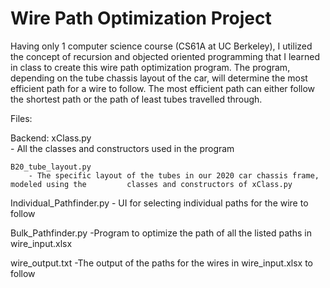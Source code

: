 # Wire Path Optimization Project
 
Having only 1 computer science course (CS61A at UC Berkeley), I utilized the concept of recursion and objected oriented programming that I learned in class to create this wire path optimization program. The program, depending on the tube chassis layout of the car, will determine the most efficient path for a wire to follow. The most efficient path can either follow the shortest path or the path of least tubes travelled through. 

Files:

Backend:
	xClass.py 			
		- All the classes and constructors used in the program
	
	B20_tube_layout.py 	
		- The specific layout of the tubes in our 2020 car chassis frame, modeled using the 		classes and constructors of xClass.py
	

Individual_Pathfinder.py
	- UI for selecting individual paths for the wire to follow

Bulk_Pathfinder.py
	-Program to optimize the path of all the listed paths in wire_input.xlsx

wire_output.txt
	-The output of the paths for the wires in wire_input.xlsx to follow
